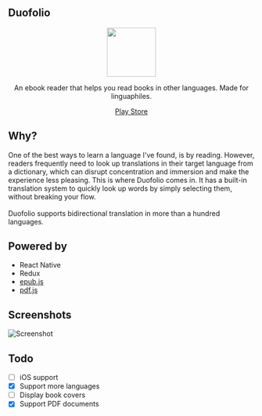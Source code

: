 ## Duofolio

<p align="center">
  <img src="https://raw.githubusercontent.com/farshed/duofolio/master/docs/logo.png" height=100/>
</p>

<p align="center">An ebook reader that helps you read books in other languages. Made for linguaphiles.</p>

<p align="center">
  <a href="https://play.google.com/store/apps/details?id=com.duofolio">Play Store</a>
<p>

## Why?

One of the best ways to learn a language I've found, is by reading. However, readers frequently need to look up translations in their target language from a dictionary, which can disrupt concentration and immersion and make the experience less pleasing. This is where Duofolio comes in. It has a built-in translation system to quickly look up words by simply selecting them, without breaking your flow.
<br><br>
Duofolio supports bidirectional translation in more than a hundred languages.

## Powered by

-  React Native
-  Redux
-  [epub.js](https://github.com/futurepress/epub.js)
-  [pdf.js](https://github.com/mozilla/pdf.js)

## Screenshots

![Screenshot](https://raw.githubusercontent.com/farshed/duofolio/master/docs/screenshots.png)

## Todo

-  [ ] iOS support
-  [x] Support more languages
-  [ ] Display book covers
-  [x] Support PDF documents
